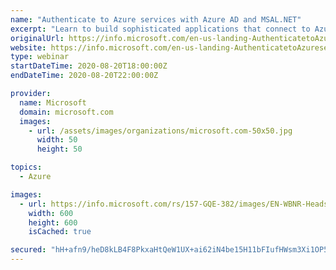 ```yaml
---
name: "Authenticate to Azure services with Azure AD and MSAL.NET"
excerpt: "Learn to build sophisticated applications that connect to Azure services or the Microsoft Graph."
originalUrl: https://info.microsoft.com/en-us-landing-AuthenticatetoAzureserviceswithAzureADandMSALNET-none.html
website: https://info.microsoft.com/en-us-landing-AuthenticatetoAzureserviceswithAzureADandMSALNET-none.html
type: webinar
startDateTime: 2020-08-20T18:00:00Z
endDateTime: 2020-08-20T22:00:00Z

provider:
  name: Microsoft
  domain: microsoft.com
  images:
    - url: /assets/images/organizations/microsoft.com-50x50.jpg
      width: 50
      height: 50

topics:
  - Azure

images:
  - url: https://info.microsoft.com/rs/157-GQE-382/images/EN-WBNR-Headshot-AuthenticatetoAzureserviceswithAzureADandMSALNET-ST230294.jpg
    width: 600
    height: 600
    isCached: true

secured: "hH+afn9/heD8kLB4F8PkxaHtQeW1UX+ai62iN4be15H11bFIufHWsm3Xi1OP5fP6+nhbG20iCknd+FSDL0j69/E+WfimZBSbFErxwGPOQL3vz2L2penTlztA+IJw6m+8jbVnOMPuwgRwiH5xRD5K8Wo3N4AFNj71qrRUofAXZVICFeqEJ6WIJx+jur8UvNaOLJYdNLhP7JdIIe+NIlgPLA23tTmiNnfmdHlQVeArNwdkyJwJiJ+YFn2b2NdUwEdjxmhaQoZKv5gnORem/wkeF1wB6yfVv9/Q3AxveF1JXTz6tQ0AD36pHHQ8wKYxvKe+sF6WD9XQbkLwdrAGZHzv+Q==;EHdkFikNXmwMDPrGXgTjMw=="
---
```


